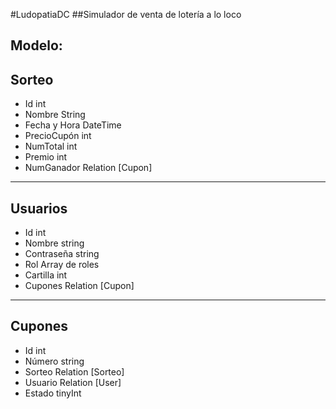 #LudopatiaDC
##Simulador de venta de lotería a lo loco

Modelo:
--------
Sorteo
--------
- Id int
- Nombre String
- Fecha y Hora DateTime
- PrecioCupón int
- NumTotal int
- Premio int
- NumGanador Relation [Cupon]
---------
Usuarios
--------
- Id int
- Nombre string
- Contraseña string
- Rol Array de roles
- Cartilla int
- Cupones Relation [Cupon]
---------
Cupones
--------
- Id int
- Número string
- Sorteo Relation [Sorteo]
- Usuario Relation [User]
- Estado tinyInt

